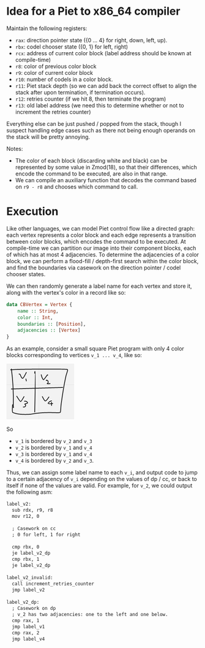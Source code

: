 # Idea for a Piet to x86_64 compiler

Maintain the following registers: 

* `rax`: direction pointer state ({0 ... 4} for right, down, left, up).
* `rbx`: codel chooser state ({0, 1} for left, right)
* `rcx`: address of current color block (label address should be known at compile-time)
* `r8`: color of previous color block
* `r9`: color of current color block
* `r10`: number of codels in a color block.
* `r11`: Piet stack depth (so we can add back the correct offset to align the stack after upon termination, if termination occurs).
* `r12`: retries counter (if we hit 8, then terminate the program)
* `r13`: old label address (we need this to determine whether or not to increment the retries counter)

Everything else can be just pushed / popped from the stack, though I suspect handling edge cases such as there not being enough operands on the stack will be pretty annoying.

Notes:

* The color of each block (discarding white and black) can be represented by some value in Zmod(18), so that their differences, which encode the command to be executed, are also in that range.  
* We can compile an auxiliary function that decodes the command based on `r9 - r8` and chooses which command to call.

# Execution

Like other languages, we can model Piet control flow like a directed graph: each vertex represents a color block and each edge represents a transition between color blocks, which encodes the command to be executed.  At compile-time we can partition our image into their component blocks, each of which has at most 4 adjacencies.  To determine the adjacencies of a color block, we can perform a flood-fill / depth-first search within the color block, and find the boundaries via casework on the direction pointer / codel chooser states.

We can then randomly generate a label name for each vertex and store it, along with the vertex's color in a record like so:

```haskell
data CBVertex = Vertex {
    name :: String,
    color :: Int,
    boundaries :: [Position],
    adjacencies :: [Vertex]
}
```

As an example, consider a small square Piet program with only 4 color blocks corresponding to vertices `v_1 ... v_4`, like so:

![](example.png)

So 

* `v_1` is bordered by `v_2` and `v_3` 
* `v_2` is bordered by `v_1` and `v_4`
* `v_3` is bordered by `v_1` and `v_4`
* `v_4` is bordered by `v_2` and `v_3`.  

Thus, we can assign some label name to each `v_i`, and output code to jump to a certain adjacency of `v_i` depending on the values of dp / cc, or back to itself if none of the values are valid.  For example, for `v_2`, we could output the following asm: 

```
label_v2:
  sub rdx, r9, r8
  mov r12, 0

  ; Casework on cc
  ; 0 for left, 1 for right

  cmp rbx, 0
  je label_v2_dp
  cmp rbx, 1
  je label_v2_dp

label_v2_invalid:
  call increment_retries_counter
  jmp label_v2

label_v2_dp:
  ; Casework on dp
  ; v_2 has two adjacencies: one to the left and one below.
  cmp rax, 1
  jmp label_v1
  cmp rax, 2
  jmp label_v4
```

